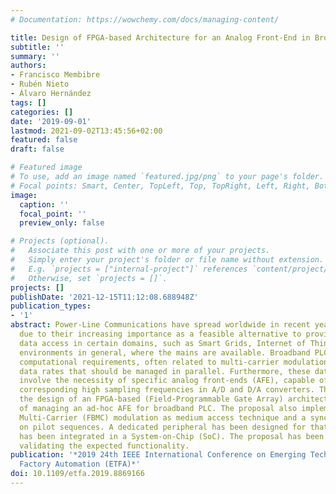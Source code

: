 ```yaml
---
# Documentation: https://wowchemy.com/docs/managing-content/

title: Design of FPGA-based Architecture for an Analog Front-End in Broadband PLC
subtitle: ''
summary: ''
authors:
- Francisco Membibre
- Rubén Nieto
- Álvaro Hernández
tags: []
categories: []
date: '2019-09-01'
lastmod: 2021-09-02T13:45:56+02:00
featured: false
draft: false

# Featured image
# To use, add an image named `featured.jpg/png` to your page's folder.
# Focal points: Smart, Center, TopLeft, Top, TopRight, Left, Right, BottomLeft, Bottom, BottomRight.
image:
  caption: ''
  focal_point: ''
  preview_only: false

# Projects (optional).
#   Associate this post with one or more of your projects.
#   Simply enter your project's folder or file name without extension.
#   E.g. `projects = ["internal-project"]` references `content/project/deep-learning/index.md`.
#   Otherwise, set `projects = []`.
projects: []
publishDate: '2021-12-15T11:12:08.688948Z'
publication_types:
- '1'
abstract: Power-Line Communications have spread worldwide in recent years, mainly
  due to their increasing importance as a feasible alternative to provide broadband
  data access in certain domains, such as Smart Grids, Internet of Things or industrial
  environments in general, where the mains are available. Broadband PLC implies significant
  computational requirements, often related to multi-carrier modulations and high
  data rates that should be managed in parallel. Furthermore, these data rates also
  involve the necessity of specific analog front-ends (AFE), capable of tackling the
  corresponding high sampling frequencies in A/D and D/A converters. This work describes
  the design of an FPGA-based (Field-Programmable Gate Array) architecture, in charge
  of managing an ad-hoc AFE for broadband PLC. The proposal also implements a Filter-Bank
  Multi-Carrier (FBMC) modulation as medium access technique and a synchronism based
  on pilot sequences. A dedicated peripheral has been designed for that purpose, which
  has been integrated in a System-on-Chip (SoC). The proposal has been verified experimentally,
  validating the expected functionality.
publication: '*2019 24th IEEE International Conference on Emerging Technologies and
  Factory Automation (ETFA)*'
doi: 10.1109/etfa.2019.8869166
---
```

